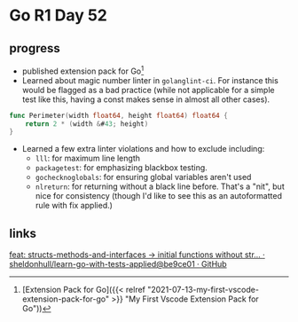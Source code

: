 # Go R1 Day 52


## progress

- published extension pack for Go[^ext]
- Learned about magic number linter in `golanglint-ci`.
For instance this would be flagged as a bad practice (while not applicable for a simple test like this, having a const makes sense in almost all other cases).

```go
func Perimeter(width float64, height float64) float64 {
	return 2 * (width &#43; height)
}
```

- Learned a few extra linter violations and how to exclude including:
    - `lll`: for maximum line length
    - `packagetest`: for emphasizing blackbox testing.
    - `gochecknoglobals`: for ensuring global variables aren&#39;t used
    - `nlreturn`: for returning without a black line before.
    That&#39;s a &#34;nit&#34;, but nice for consistency (though I&#39;d like to see this as an autoformatted rule with fix applied.)

## links

[feat: structs-methods-and-interfaces -&gt; initial functions without str… · sheldonhull/learn-go-with-tests-applied@be9ce01 · GitHub](https://github.com/sheldonhull/learn-go-with-tests-applied/commit/be9ce01ea566c8e75d74f2fb7a0d7a91dd648d00)

[^ext]: [Extension Pack for Go]({{&lt; relref &#34;2021-07-13-my-first-vscode-extension-pack-for-go&#34; &gt;}} &#34;My First Vscode Extension Pack for Go&#34;))


